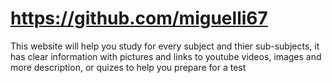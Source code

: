 # https://github.com/miguelli67
This website will help you study for every subject and thier sub-subjects, it has clear information with pictures and links to youtube videos, images and more description, or quizes to help you prepare for a test
